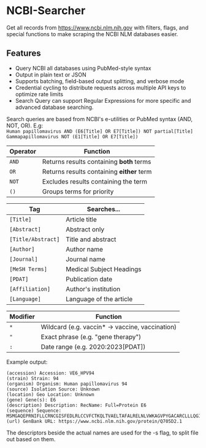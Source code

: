 # NCBI-Searcher
Get all records from https://www.ncbi.nlm.nih.gov with filters, flags, and special functions to make scraping the NCBI NLM databases easier.

## Features
- Query NCBI all databases using PubMed-style syntax
- Output in plain text or JSON
- Supports batching, field-based output splitting, and verbose mode
- Credential cycling to distribute requests across multiple API keys to optimize rate limits
- Search Query can support Regular Expressions for more specific and advanced database searching.

Search queries are based from NCBI's e-utilities or PubMed syntax (AND, NOT, OR). E.g:  
`Human papillomavirus AND (E6[Title] OR E7[Title]) NOT partial[Title]`  
`Gammapapillomavirus NOT (E1[Title] OR E7[Title])`  

| Operator | Function                                   |
| -------- | ------------------------------------------ |
| `AND`    | Returns results containing **both** terms  |
| `OR`     | Returns results containing **either** term |
| `NOT`    | Excludes results containing the term       |
| `()`     | Groups terms for priority                  |

| Tag                | Searches...              |
| ------------------ | ------------------------ |
| `[Title]`          | Article title            |
| `[Abstract]`       | Abstract only            |
| `[Title/Abstract]` | Title and abstract       |
| `[Author]`         | Author name              |
| `[Journal]`        | Journal name             |
| `[MeSH Terms]`     | Medical Subject Headings |
| `[PDAT]`           | Publication date         |
| `[Affiliation]`    | Author's institution     |
| `[Language]`       | Language of the article  |

| Modifier | Function                                         |
| -------- | ------------------------------------------------ |
| `*`      |  Wildcard (e.g. vaccin* → vaccine, vaccination)  |
| `"`      | Exact phrase (e.g. "gene therapy")               |
| `:`      | Date range (e.g. 2020:2023[PDAT])                |

Example output:

```
(accession) Accession: VE6_HPV94
(strain) Strain: 94
(organism) Organism: Human papillomavirus 94
(source) Isolation Source: Unknown
(location) Geo Location: Unknown
(gene) Gene(s): E6
(description) Description: RecName: Full=Protein E6
(sequence) Sequence:
MSMGAQEPRNIFLLCRNCGISFEDLRLCCVFCTKQLTVAELTAFALRELNLVWKAGVPYGACARCLLLQGIARRLKYWQYSYYVEGVEEETKESINTQQIRCYTCHKPLVKEEKDRHRNERRRLHKISGYWRGCCAYCWTRCTVRIPQ
(url) GenBank URL: https://www.ncbi.nlm.nih.gov/protein/Q705D2.1
```

The descriptors beside the actual names are used for the -s flag, to split file out based on them.
